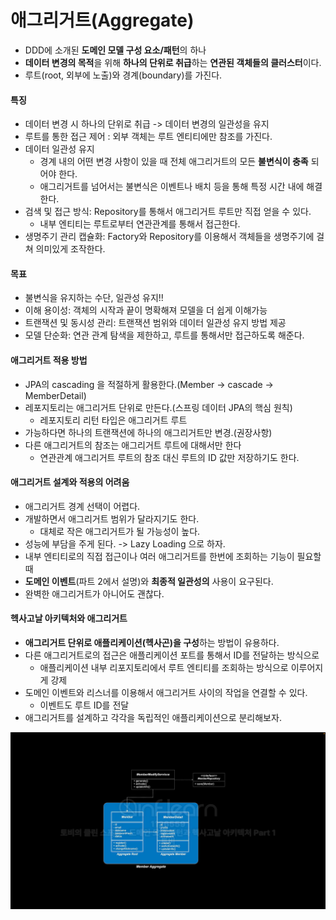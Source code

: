 # 애그리거트(Aggregate)
- DDD에 소개된 **도메인 모델 구성 요소/패턴**의 하나
- **데이터 변경의 목적**을 위해 **하나의 단위로 취급**하는 **연관된 객체들의 클러스터**이다.
- 루트(root, 외부에 노출)와 경계(boundary)를 가진다.

#### 특징
- 데이터 변경 시 하나의 단위로 취급 -> 데이터 변경의 일관성을 유지
- 루트를 통한 접근 제어 : 외부 객체는 루트 엔티티에만 참조를 가진다.
- 데이터 일관성 유지
  - 경계 내의 어떤 변경 사항이 있을 때 전체 애그리거트의 모든 **불변식이 충족** 되어야 한다.
  - 애그리거트를 넘어서는 불변식은 이벤트나 배치 등을 통해 특정 시간 내에 해결한다.
- 검색 및 접근 방식: Repository를 통해서 애그리거트 루트만 직접 얻을 수 있다.
  - 내부 엔티티는 루트로부터 연관관계를 통해서 접근한다.
- 생명주기 관리 캡슐화: Factory와 Repository를 이용해서 객체들을 생명주기에 걸쳐 의미있게 조작한다.

#### 목표
- 불변식을 유지하는 수단, 일관성 유지!!
- 이해 용이성: 객체의 시작과 끝이 명확해져 모델을 더 쉽게 이해가능
- 트랜잭션 및 동시성 관리: 트랜잭션 범위와 데이터 일관성 유지 방법 제공
- 모델 단순화: 연관 관계 탐색을 제한하고, 루트를 통해서만 접근하도록 해준다.


#### 애그리거트 적용 방법
- JPA의 cascading 을 적절하게 활용한다.(Member -> cascade -> MemberDetail)
- 레포지토리는 애그리거트 단위로 만든다.(스프링 데이터 JPA의 핵심 원칙)
  - 레포지토리 리턴 타입은 애그리거트 루트
- 가능하다면 하나의 트랜잭션에 하나의 애그리거트만 변경.(권장사항)
- 다른 애그리거트의 참조는 애그리거트 루트에 대해서만 한다
  - 연관관계 애그리거트 루트의 참조 대신 루트의 ID 값만 저장하기도 한다.

#### 애그리거트 설계와 적용의 어려움
- 애그리거트 경계 선택이 어렵다.
- 개발하면서 애그리거트 범위가 달라지기도 한다.
  - 대체로 작은 애그리거트가 될 가능성이 높다.
- 성능에 부담을 주게 된다. -> Lazy Loading 으로 하자.
- 내부 엔티티로의 직접 접근이나 여러 애그리거트를 한번에 조회하는 기능이 필요할 때
- **도메인 이벤트**(파트 2에서 설명)와 **최종적 일관성의** 사용이 요구된다.
- 완벽한 애그리거트가 아니어도 괜찮다.

#### 헥사고날 아키텍처와 애그리거트
- **애그리거트 단위로 애플리케이션(헥사곤)을 구성**하는 방법이 유용하다.
- 다른 애그리거트로의 접근은 애플리케이션 포트를 통해서 ID를 전달하는 방식으로
  - 애플리케이션 내부 리포지토리에서 루트 엔티티를 조회하는 방식으로 이루어지게 강제
- 도메인 이벤트와 리스너를 이용해서 애그리거트 사이의 작업을 연결할 수 있다.
  - 이벤트도 루트 ID를 전달
- 애그리거트를 설계하고 각각을 독립적인 애플리케이션으로 분리해보자.

![img.png](img.png)